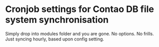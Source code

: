 # Cronjob settings for Contao DB file system synchronisation

Simply drop into modules folder and you are gone. No options. No frills. Just syncing hourly, based upon config setting.
